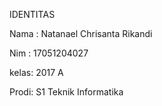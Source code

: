 IDENTITAS

Nama : Natanael Chrisanta Rikandi

Nim  : 17051204027

kelas: 2017 A

Prodi: S1 Teknik Informatika
